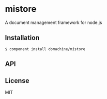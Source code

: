 
# mistore

  A document management framework for node.js

## Installation

    $ component install domachine/mistore

## API

   

## License

  MIT
